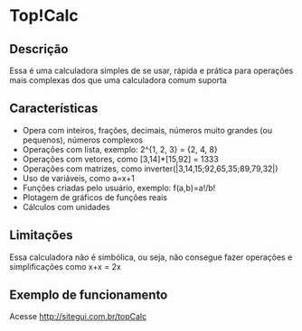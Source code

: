 # Top!Calc

## Descrição
Essa é uma calculadora simples de se usar, rápida e prática para operações mais complexas dos que uma calculadora comum suporta

## Características
* Opera com inteiros, frações, decimais, números muito grandes (ou pequenos), números complexos
* Operações com lista, exemplo: 2^{1, 2, 3} = {2, 4, 8}
* Operações com vetores, como [3,14]*[15,92] = 1333
* Operações com matrizes, como inverter(|3,14,15;92,65,35;89,79,32|)
* Uso de variáveis, como a=x+1
* Funções criadas pelo usuário, exemplo: f(a,b)=a!/b!
* Plotagem de gráficos de funções reais
* Cálculos com unidades

## Limitações
Essa calculadora não é simbólica, ou seja, não consegue fazer operações e simplificações como x+x = 2x

## Exemplo de funcionamento
Acesse http://sitegui.com.br/topCalc
